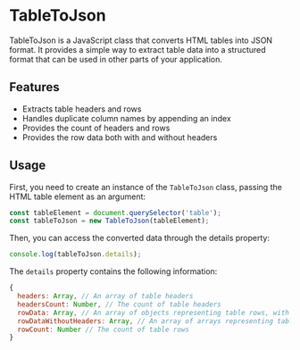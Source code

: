 # TableToJson

TableToJson is a JavaScript class that converts HTML tables into JSON format. It provides a simple way to extract table data into a structured format that can be used in other parts of your application.

## Features

- Extracts table headers and rows
- Handles duplicate column names by appending an index
- Provides the count of headers and rows
- Provides the row data both with and without headers

## Usage

First, you need to create an instance of the `TableToJson` class, passing the HTML table element as an argument:

```javascript
const tableElement = document.querySelector('table');
const tableToJson = new TableToJson(tableElement);
```

Then, you can access the converted data through the details property:

```javascript
console.log(tableToJson.details);
```

The `details` property contains the following information:

```js
{
  headers: Array, // An array of table headers
  headersCount: Number, // The count of table headers
  rowData: Array, // An array of objects representing table rows, with keys as headers
  rowDataWithoutHeaders: Array, // An array of arrays representing table rows, without keys
  rowCount: Number // The count of table rows
}
```